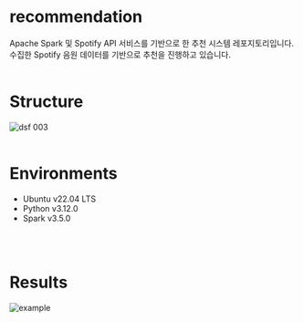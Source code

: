 # recommendation
Apache Spark 및 Spotify API 서비스를 기반으로 한 추천 시스템 레포지토리입니다. <br>
수집한 Spotify 음원 데이터를 기반으로 추천을 진행하고 있습니다.
<br>
<br>

# Structure
![dsf 003](https://github.com/Spotify-DemoProject/recommendation/assets/130134750/5debd2e2-71a2-4050-8771-10afd0500d3d)
<br>
<br>

# Environments
- Ubuntu v22.04 LTS
- Python v3.12.0
- Spark v3.5.0
<br>
<br>

# Results
![example](https://github.com/Spotify-DemoProject/recommendation/assets/130134750/37a8e7a9-2421-4e0e-87ab-6d55a819e835)
